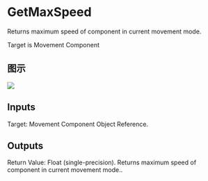 # GetMaxSpeed

Returns maximum speed of component in current movement mode.

Target is Movement Component

## 图示

![]($-20221218-18245731.png)

## Inputs

Target: Movement Component Object Reference.  

## Outputs

Return Value: Float (single-precision). Returns maximum speed of component in current movement mode..

